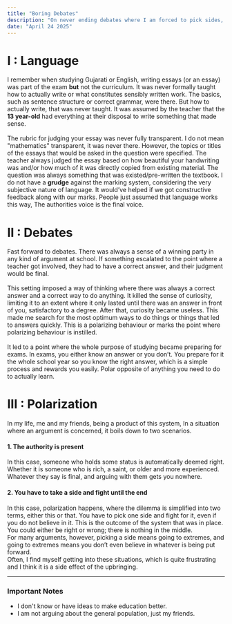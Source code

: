 ```yaml
---
title: "Boring Debates"
description: "On never ending debates where I am forced to pick sides, instead of solutions"
date: "April 24 2025"
---
```



# I : Language

I remember when studying Gujarati or English, writing essays (or an essay) was part of the exam **but** not the curriculum. It was never formally taught how to actually write or what constitutes sensibly written work. The basics, such as sentence structure or correct grammar, were there. But how to actually write, that was never taught. It was assumed by the teacher that the **13 year-old** had everything at their disposal to write something that made sense.  
\
The rubric for judging your essay was never fully transparent. I do not mean "mathematics" transparent, it was never there. However, the topics or titles of the essays that would be asked in the question were specified. The teacher always judged the essay based on how beautiful your handwriting was and/or how much of it was directly copied from existing material. The question was always something that was existed/pre-written the textbook.  I do not have a **grudge** against the marking system, considering the very subjective nature of language. It would’ve helped if we got constructive feedback along with our marks. People just assumed that language works this way, The authorities voice is the final voice.

# II : Debates

Fast forward to debates. There was always a sense of a winning party in any kind of argument at school. If something escalated to the point where a teacher got involved, they had to have a correct answer, and their judgment would be final.  
\
This setting imposed a way of thinking where there was always a correct answer and a correct way to do anything.   It killed the sense of curiosity, limiting it to an extent where it only lasted until there was an answer in front of you, satisfactory to a degree. After that, curiosity became useless. This made me search for the most optimum ways to do things or things that led to answers quickly. This is a polarizing behaviour or marks the point where polarizing behaviour is instilled.  
\
It led to a point where the whole purpose of studying became preparing for exams. In exams, you either know an answer or you don’t. You prepare for it the whole school year so you know the right answer, which is a simple process and rewards you easily. Polar opposite of anything you need to do to actually learn.


# III : Polarization

In my life, me and my friends, being a product of this system,  In a situation where an argument is concerned, it boils down to two scenarios.

#### 1. The authority is present

In this case, someone who holds some status is automatically deemed right. Whether it is someone who is rich, a saint, or older and more experienced. Whatever they say is final, and arguing with them gets you nowhere.

#### 2. You have to take a side and fight until the end

In this case, polarization happens, where the dilemma is simplified into two terms, either this or that. You have to pick one side and fight for it, even if you do not believe in it. This is the outcome of the system that was in place. You could either be right or wrong; there is nothing in the middle.  
For many arguments, however, picking a side means going to extremes, and going to extremes means you don’t even believe in whatever is being put forward.
\
Often, I find myself getting into these situations, which is quite frustrating and I think it is a side effect of the upbringing.

---

### Important Notes
- I don't know or have ideas to make education better.
- I am not arguing about the general population, just my friends.